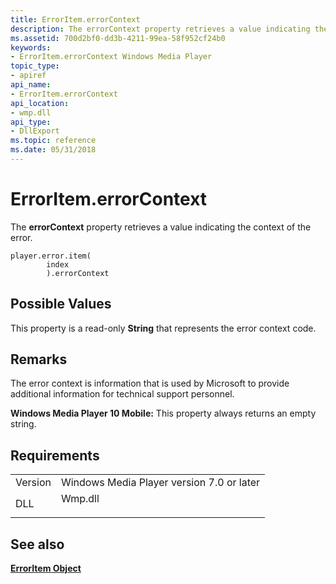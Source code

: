 ```yaml
---
title: ErrorItem.errorContext
description: The errorContext property retrieves a value indicating the context of the error.
ms.assetid: 700d2bf0-dd3b-4211-99ea-58f952cf24b0
keywords:
- ErrorItem.errorContext Windows Media Player
topic_type:
- apiref
api_name:
- ErrorItem.errorContext
api_location:
- wmp.dll
api_type:
- DllExport
ms.topic: reference
ms.date: 05/31/2018
---
```


# ErrorItem.errorContext

The **errorContext** property retrieves a value indicating the context of the error.

``` syntax
player.error.item(
        index
        ).errorContext
```

## Possible Values

This property is a read-only **String** that represents the error context code.

## Remarks

The error context is information that is used by Microsoft to provide additional information for technical support personnel.

**Windows Media Player 10 Mobile:** This property always returns an empty string.

## Requirements



|                    |                                                                                    |
|--------------------|------------------------------------------------------------------------------------|
| Version<br/> | Windows Media Player version 7.0 or later<br/>                               |
| DLL<br/>     | <dl> <dt>Wmp.dll</dt> </dl> |



## See also

<dl> <dt>

[**ErrorItem Object**](erroritem-object.md)
</dt> </dl>

 

 





